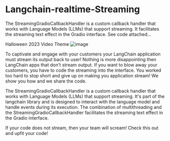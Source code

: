 # Langchain-realtime-Streaming
The StreamingGradioCallbackHandler is a custom callback handler that works with Language Models (LLMs) that support streaming. It facilitates the streaming text effect in the Gradio interface.  See code attached...

Halloween 2023 Video Theme
![image](https://github.com/jjmlovesgit/Langchain-realtime-Streaming/assets/47751509/96a79da2-5f49-4e21-b0ff-f04cbabb8281)


To captivate and engage with your customers your LangChain application must stream its output back to user!  Nothing is more disappointing then LangChain apps that don't stream output.   If you want to blow away your customers, you have to code the streaming into the interface.  You worked too hard to stop short and give up on making you application stream!  We show you how and we share the code.

The StreamingGradioCallbackHandler is a custom callback handler that works with Language Models (LLMs) that support streaming. It's part of the langchain library and is designed to interact with the language model and handle events during its execution.  The combination of multithreading and the StreamingGradioCallbackHandler facilitates the streaming text effect in the Gradio interface. 

 If your code does not stream, then your team will scream! Check this out and upfit your code!
